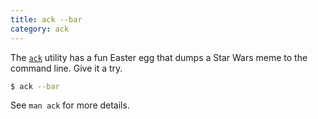 ```yaml
---
title: ack --bar
category: ack
---
```


The [`ack`](https://beyondgrep.com/) utility has a fun Easter egg that dumps
a Star Wars meme to the command line. Give it a try.

```bash
$ ack --bar
```

See `man ack` for more details.

